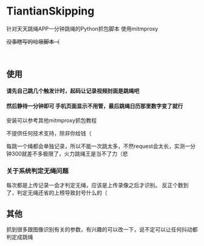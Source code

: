 # TiantianSkipping
针对天天跳绳APP一分钟跳绳的Python抓包脚本
使用mitmproxy

~~没事瞎写的垃圾脚本（~~



<br>

## 使用
#### 请先自己跳几个触发计时，起码让记录视频封面是跳绳吧
#### 然后静待一分钟即可 手机页面显示不用管，最后跳绳日历那里数字变了就行


安装可以参考其他mitmproxy抓包教程

不提供任何技术支持，除非你给钱（

每跳一个绳都会单独记录，所以不能一次跳太多，不然request会太长，实测一分钟300就差不多极限了，火力跳绳王是当不了力（悲

### 关于系统判定无绳问题
每次都是上传记录一会才判定无绳，应该是上传录像之后才识别。
反正个数到了，判定无绳还省的上榜导致封号什么的（

## 其他
抓到很多跟图像识别有关的参数，有兴趣的可以改一下，说不定可以让任何抖动都判定成跳绳
